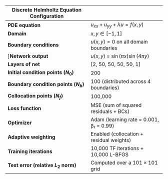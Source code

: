 | Discrete Helmholtz Equation Configuration |  |
|------------------------------------------|--|
| **PDE equation**                         | $u_{xx} + u_{yy} + \lambda u = f(x, y)$ |
| **Domain**                               | $x, y \in [-1, 1]$                      |
| **Boundary conditions**                  | $u(x,y) = 0$ on all domain boundaries   |
| ]**Network output**                      | $u(x, y)$ = $\sin(\pi x)\sin(4\pi y)$   |
| **Layers of net**                        | [2, 50, 50, 50, 50, 1]                  |
| **Initial condition points ($N_0$)**     | 200                                     |
| **Boundary condition points ($N_b$)**    | 100 (distributed across 4 boundaries)   |
| **Collocation points ($N_f$)**           | 100,000                                 |
| **Loss function**                        | MSE (sum of squared residuals + BCs)    |
| **Optimizer**                            | Adam (learning rate = 0.001, β₁ = 0.99) |
| **Adaptive weighting**                   | Enabled (collocation + residual weights)|
| **Training iterations**                  | 10,000 TF iterations + 10,000 L-BFGS    |
| **Test error (relative $L_2$ norm)**     | Computed over a $101 \times 101$ grid   |
